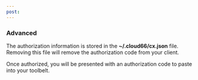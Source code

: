 ```yaml
---
post: 
---
```


### Advanced

The authorization information is stored in the **~/.cloud66/cx.json** file. Removing this file will remove the authorization code from your client.




Once authorized, you will be presented with an authorization code to paste into your toolbelt.




